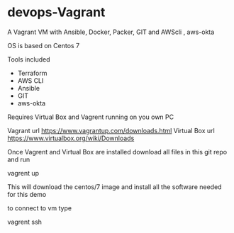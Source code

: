 # devops-Vagrant
A Vagrant VM with Ansible, Docker, Packer, GIT and AWScli , aws-okta

OS is based on Centos 7 

Tools included

* Terraform
* AWS CLI
* Ansible
* GIT
* aws-okta

Requires Virtual Box and Vagrent running on you own PC 

Vagrant url https://www.vagrantup.com/downloads.html
Virtual Box url https://www.virtualbox.org/wiki/Downloads

Once Vagrent and Virtual Box are installed 
download all files in this git repo and run 

vagrent up 

This will download the centos/7 image and install all the software needed for this demo 

to connect to vm type 

vagrent ssh 

